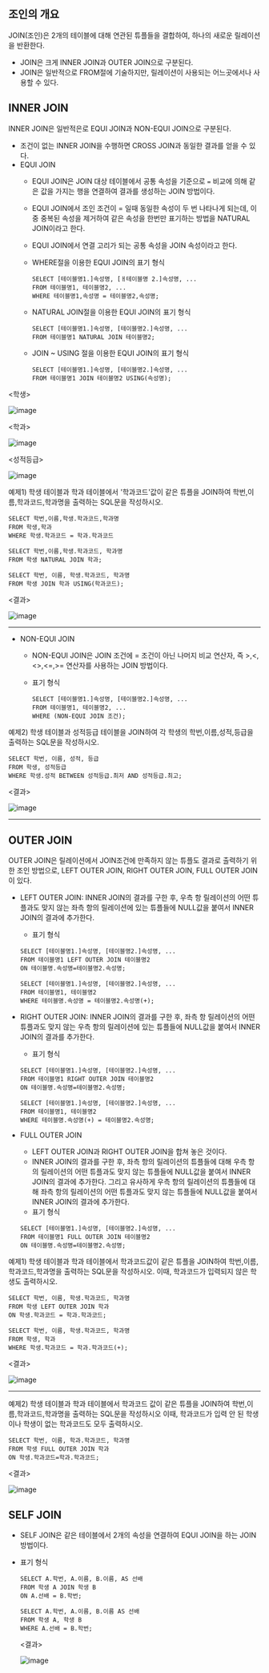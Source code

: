 ## 조인의 개요

JOIN(조인)은 2개의 테이블에 대해 연관된 튜플들을 결합하여, 하나의 새로운 릴레이션을 반환한다.

- JOIN은 크게 INNER JOIN과 OUTER JOIN으로 구분된다.
- JOIN은 일반적으로 FROM절에 기술하지만, 릴레이션이 사용되는 어느곳에서나 사용할 수 있다.

## INNER JOIN

INNER JOIN은 일반적은로 EQUI JOIN과 NON-EQUI JOIN으로 구분된다.

- 조건이 없는 INNER JOIN을 수행하면 CROSS JOIN과 동일한 결과를 얻을 수 있다.
- EQUI JOIN
  - EQUI JOIN은 JOIN 대상 테이블에서 공통 속성을 기준으로 `=` 비교에 의해 같은 값을 가지는 행을 연결하여 결과를 생성하는 JOIN 방법이다.
  - EQUI JOIN에서 조인 조건이 = 일때 동일한 속성이 두 번 나타나게 되는데, 이 중 중복된 속성을 제거하여 같은 속성을 한번만 표기하는 방법을 NATURAL JOIN이라고 한다.
  - EQUI JOIN에서 연결 고리가 되는 공통 속성을 JOIN 속성이라고 한다.
  - WHERE절을 이용한 EQUI JOIN의 표기 형식

    ```
    SELECT [테이블명1.]속성명, [ㅐ테이블명 2.]속성명, ...
    FROM 테이블명1, 테이블명2, ...
    WHERE 테이블명1,속성명 = 테이블명2,속성명;
    ```

  - NATURAL JOIN절을 이용한 EQUI JOIN의 표기 형식
   
    ```
    SELECT [테이블명1.]속성명, [테이블명2.]속성명, ...
    FROM 테이블명1 NATURAL JOIN 테이블명2;
    ```

  - JOIN \~ USING 절을 이용한 EQUI JOIN의 표기 형식

    ```
    SELECT [테이블명1.]속성명, [테이블명2.]속성명, ...
    FROM 테이블명1 JOIN 테이블명2 USING(속성명);
    ```

<학생>

![image](https://github.com/user-attachments/assets/6c3cce8e-6d90-4823-9c8b-98c9de50c015)

<학과>

![image](https://github.com/user-attachments/assets/354c2966-213a-4937-898f-657d6de38ce9)

<성적등급>

![image](https://github.com/user-attachments/assets/6351a65c-6435-489a-9fdc-e1d5ad2da50d)


예제1) 학생 테이블과 학과 테이블에서 '학과코드'값이 같은 튜플을 JOIN하여 학번,이름,학과코드,학과명을 출력하는 SQL문을 작성하시오.

```
SELECT 학번,이름,학생.학과코드,학과명
FROM 학생,학과
WHERE 학생.학과코드 = 학과.학과코드

SELECT 학번,이름,학생.학과코드, 학과명
FROM 학생 NATURAL JOIN 학과;

SELECT 학번, 이름, 학생.학과코드, 학과명
FROM 학생 JOIN 학과 USING(학과코드);
```

<결과>

![image](https://github.com/user-attachments/assets/ff15cfff-b70d-4f6e-ad92-b6b20bee2ae9)

---

- NON-EQUI JOIN
  - NON-EQUI JOIN은 JOIN 조건에 = 조건이 아닌 나머지 비교 연산자, 즉 >,<,<>,<=,>= 연산자를 사용하는 JOIN 방법이다.
  - 표기 형식

    ```
    SELECT [테이블명1.]속성명, [테이블명2.]속성명, ...
    FROM 테이블명1, 테이블명2, ...
    WHERE (NON-EQUI JOIN 조건);
    ```

예제2) 학생 테이블과 성적등급 테이블을 JOIN하여 각 학생의 학번,이름,성적,등급을 출력하는 SQL문을 작성하시오.

```
SELECT 학번, 이름, 성적, 등급
FROM 학생, 성적등급
WHERE 학생.성적 BETWEEN 성적등급.최저 AND 성적등급.최고;
```

<결과>

![image](https://github.com/user-attachments/assets/7ff324a4-7ef9-4d5f-abbb-d1dd82b6b7f7)

---

## OUTER JOIN

OUTER JOIN은 릴레이션에서 JOIN조건에 만족하지 않는 튜플도 결과로 출력하기 위한 조인 방법으로, LEFT OUTER JOIN, RIGHT OUTER JOIN, FULL OUTER JOIN이 있다.

- LEFT OUTER JOIN: INNER JOIN의 결과를 구한 후, 우측 항 릴레이션의 어떤 튜플과도 맞지 않는 좌측 항의 릴레이션에 있는 튜플들에 NULL값을 붙여서 INNER JOIN의 결과에 추가한다.
  - 표기 형식

  ```
  SELECT [테이블명1.]속성명, [테이블명2.]속성명, ...
  FROM 테이블명1 LEFT OUTER JOIN 테이블명2
  ON 테이블명.속성명=테이블명2.속성명;

  SELECT [테이블명1.]속성명, [테이블명2.]속성명, ...
  FROM 테이블명1, 테이블명2
  WHERE 테이블명.속성명 = 테이블명2.속성명(+);
  ```
- RIGHT OUTER JOIN: INNER JOIN의 결과를 구한 후, 좌측 항 릴레이션의 어떤 튜플과도 맞지 않는 우측 항의 릴레이션에 있는 튜플들에 NULL값을 붙여서 INNER JOIN의 결과를 추가한다.
  - 표기 형식

  ```
  SELECT [테이블명1.]속성명, [테이블명2.]속성명, ...
  FROM 테이블명1 RIGHT OUTER JOIN 테이블명2
  ON 테이블명.속성명=테이블명2.속성명;

  SELECT [테이블명1.]속성명, [테이블명2.]속성명, ...
  FROM 테이블명1, 테이블명2
  WHERE 테이블명.속성명(+) = 테이블명2.속성명;
  ```

- FULL OUTER JOIN
  - LEFT OUTER JOIN과 RIGHT OUTER JOIN을 합쳐 놓은 것이다.
  - INNER JOIN의 결과를 구한 후, 좌측 항의 릴레이션의 튜플들에 대해 우측 항의 릴레이션의 어떤 튜플과도 맞지 않는 튜플들에 NULL값을 붙여서 INNER JOIN의 결과에 추가한다. 그리고 유사하게 우측 항의 릴레이션의 튜플들에 대해 좌측 항의 릴레이션의 어떤 튜플과도 맞지 않는 튜플들에 NULL값을 붙여서 INNER JOIN의 결과에 추가한다.
  - 표기 형식
 
  ```
  SELECT [테이블명1.]속성명, [테이블명2.]속성명, ...
  FROM 테이블명1 FULL OUTER JOIN 테이블명2
  ON 테이블명.속성명=테이블명2.속성명;
  ```

예제1) 학생 테이블과 학과 테이블에서 학과코드값이 같은 튜플을 JOIN하여 학번,이름,학과코드,학과명을 출력하는 SQL문을 작성하시오. 이때, 학과코드가 입력되지 않은 학생도 출력하시오.

```
SELECT 학번, 이름, 학생.학과코드, 학과명
FROM 학생 LEFT OUTER JOIN 학과
ON 학생.학과코드 = 학과.학과코드;

SELECT 학번, 이름, 학생.학과코드, 학과명
FROM 학생, 학과
WHERE 학생.학과코드 = 학과.학과코드(+);
```

<결과>

![image](https://github.com/user-attachments/assets/f7dcb072-2bf1-454a-9d9f-a9ab47f1f182)

---

예제2) 학생 테이블과 학과 테이블에서 학과코드 값이 같은 튜플을 JOIN하여 학번,이름,학과코드,학과명을 출력하는 SQL문을 작성하시오 이때, 학과코드가 입력 안 된 학생이나 학생이 없는 학과코드도 모두 출력하시오.

```
SELECT 학번, 이름, 학과.학과코드, 학과명
FROM 학생 FULL OUTER JOIN 학과
ON 학생.학과코드=학과.학과코드;
```

<결과>

![image](https://github.com/user-attachments/assets/588500ee-83c3-4f0e-b058-0827915ea3b1)

## SELF JOIN

- SELF JOIN은 같은 테이블에서 2개의 속성을 연결하여 EQUI JOIN을 하는 JOIN 방법이다.
- 표기 형식

  ```
  SELECT A.학번, A.이름, B.이름, AS 선배
  FROM 학생 A JOIN 학생 B
  ON A.선배 = B.학번;

  SELECT A.학번, A.이름, B.이름 AS 선배
  FROM 학생 A, 학생 B
  WHERE A.선배 = B.학번;
  ```

  <결과>

  ![image](https://github.com/user-attachments/assets/d196e000-1389-4aee-ac57-04125d29e981)
